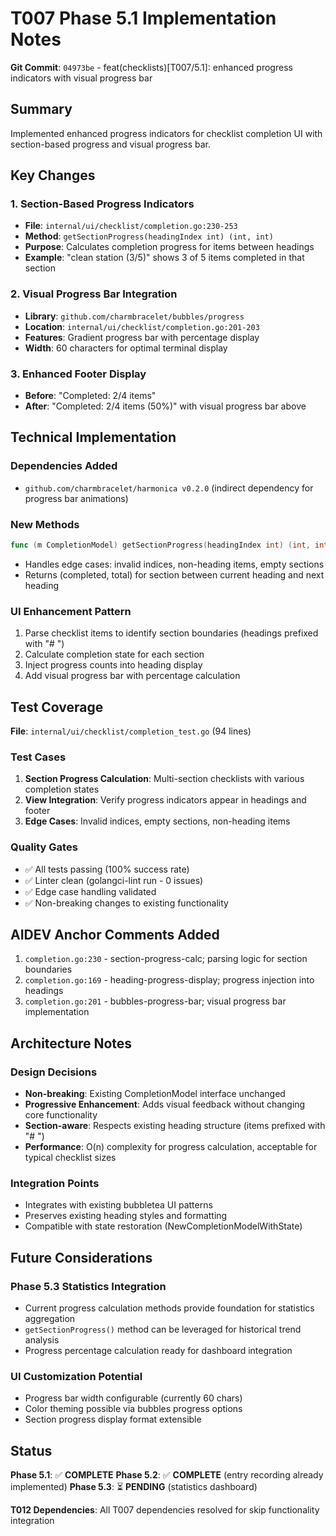 # T007 Phase 5.1 Implementation Notes

**Git Commit**: `04973be` - feat(checklists)[T007/5.1]: enhanced progress indicators with visual progress bar

## Summary

Implemented enhanced progress indicators for checklist completion UI with section-based progress and visual progress bar.

## Key Changes

### 1. Section-Based Progress Indicators
- **File**: `internal/ui/checklist/completion.go:230-253`
- **Method**: `getSectionProgress(headingIndex int) (int, int)`
- **Purpose**: Calculates completion progress for items between headings
- **Example**: "clean station (3/5)" shows 3 of 5 items completed in that section

### 2. Visual Progress Bar Integration
- **Library**: `github.com/charmbracelet/bubbles/progress`
- **Location**: `internal/ui/checklist/completion.go:201-203`
- **Features**: Gradient progress bar with percentage display
- **Width**: 60 characters for optimal terminal display

### 3. Enhanced Footer Display
- **Before**: "Completed: 2/4 items"
- **After**: "Completed: 2/4 items (50%)" with visual progress bar above

## Technical Implementation

### Dependencies Added
- `github.com/charmbracelet/harmonica v0.2.0` (indirect dependency for progress bar animations)

### New Methods
```go
func (m CompletionModel) getSectionProgress(headingIndex int) (int, int)
```
- Handles edge cases: invalid indices, non-heading items, empty sections
- Returns (completed, total) for section between current heading and next heading

### UI Enhancement Pattern
1. Parse checklist items to identify section boundaries (headings prefixed with "# ")
2. Calculate completion state for each section
3. Inject progress counts into heading display
4. Add visual progress bar with percentage calculation

## Test Coverage

**File**: `internal/ui/checklist/completion_test.go` (94 lines)

### Test Cases
1. **Section Progress Calculation**: Multi-section checklists with various completion states
2. **View Integration**: Verify progress indicators appear in headings and footer
3. **Edge Cases**: Invalid indices, empty sections, non-heading items

### Quality Gates
- ✅ All tests passing (100% success rate)
- ✅ Linter clean (golangci-lint run - 0 issues)
- ✅ Edge case handling validated
- ✅ Non-breaking changes to existing functionality

## AIDEV Anchor Comments Added

1. `completion.go:230` - section-progress-calc; parsing logic for section boundaries
2. `completion.go:169` - heading-progress-display; progress injection into headings  
3. `completion.go:201` - bubbles-progress-bar; visual progress bar implementation

## Architecture Notes

### Design Decisions
- **Non-breaking**: Existing CompletionModel interface unchanged
- **Progressive Enhancement**: Adds visual feedback without changing core functionality
- **Section-aware**: Respects existing heading structure (items prefixed with "# ")
- **Performance**: O(n) complexity for progress calculation, acceptable for typical checklist sizes

### Integration Points
- Integrates with existing bubbletea UI patterns
- Preserves existing heading styles and formatting
- Compatible with state restoration (NewCompletionModelWithState)

## Future Considerations

### Phase 5.3 Statistics Integration
- Current progress calculation methods provide foundation for statistics aggregation
- `getSectionProgress()` method can be leveraged for historical trend analysis
- Progress percentage calculation ready for dashboard integration

### UI Customization Potential
- Progress bar width configurable (currently 60 chars)
- Color theming possible via bubbles progress options
- Section progress display format extensible

## Status

**Phase 5.1**: ✅ **COMPLETE**
**Phase 5.2**: ✅ **COMPLETE** (entry recording already implemented)
**Phase 5.3**: ⏳ **PENDING** (statistics dashboard)

**T012 Dependencies**: All T007 dependencies resolved for skip functionality integration